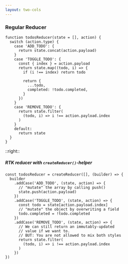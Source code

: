```yaml
---
layout: two-cols
---
```


<div class="col-left">

### Regular Reducer

```tsx title="Reducers" subtitle="regular reducer"
function todosReducer(state = [], action) {
  switch (action.type) {
    case 'ADD_TODO': {
      return state.concat(action.payload)
    }
    case 'TOGGLE_TODO': {
      const { index } = action.payload
      return state.map((todo, i) => {
        if (i !== index) return todo

        return {
          ...todo,
          completed: !todo.completed,
        }
      })
    }
    case 'REMOVE_TODO': {
      return state.filter(
        (todo, i) => i !== action.payload.index
      )
    }
    default:
      return state
  }
}
```

</div>

::right::

<div class="col-right">

##### RTK reducer with `createReducer()`-helper

```tsx {all|1|2|3-6|12-19}
const todosReducer = createReducer([], (builder) => {
  builder
    .addCase('ADD_TODO', (state, action) => {
      // "mutate" the array by calling push()
      state.push(action.payload)
    })
    .addCase('TOGGLE_TODO', (state, action) => {
      const todo = state[action.payload.index]
      // "mutate" the object by overwriting a field
      todo.completed = !todo.completed
    })
    .addCase('REMOVE_TODO', (state, action) => {
      // We can still return an immutably-updated
      // value if we want to.
      // BUT: You are not allowed to mix both styles
      return state.filter(
        (todo, i) => i !== action.payload.index
      )
    })
})
```

</div>

